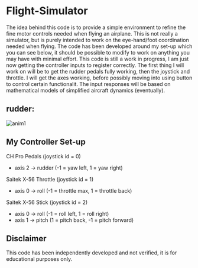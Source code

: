 # Flight-Simulator

The idea behind this code is to provide a simple environment to refine the fine motor controls needed when flying an airplane.
This is not really a simulator, but is purely intended to work on the eye-hand/foot coordination needed when flying.
The code has been developed around my set-up which you can see below, it should be possible to modify to work on anything you may have with minimal effort.
This code is still a work in progress, I am just now getting the controller inputs to register correctly. 
The first thing I will work on will be to get the rudder pedals fully working, then the joystick and throttle.
I will get the axes working, before possibly moving into using button to control certain functionalit.
The input responses will be based on mathematical models of simplified aircraft dynamics (eventually). 

## rudder:
![anim1](https://user-images.githubusercontent.com/79390007/127044037-acfad812-24fd-4c42-ac77-9a5bc0644dd3.gif)


## My Controller Set-up
CH Pro Pedals (joystick id = 0)
- axis 2 -> rudder (-1 = yaw left, 1 = yaw right)

Saitek X-56 Throttle (joystick id = 1)
- axis 0 -> roll (-1 = throttle max, 1 = throttle back)

Saitek X-56 Stick (joystick id = 2)
- axis 0 -> roll (-1 = roll left, 1 = roll right)
- axis 1 -> pitch (1 = pitch back, -1 = pitch forward)

## Disclaimer
This code has been independently developed and not verified, it is for educational purposes only. 
